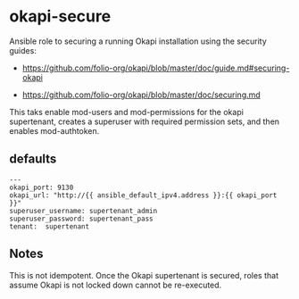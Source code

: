 # okapi-secure

Ansible role to securing a running Okapi installation using the security guides:

* https://github.com/folio-org/okapi/blob/master/doc/guide.md#securing-okapi

* https://github.com/folio-org/okapi/blob/master/doc/securing.md

This taks enable mod-users and mod-permissions for the okapi supertenant, creates a superuser with required permission sets, and then enables mod-authtoken.

## defaults
```
---
okapi_port: 9130
okapi_url: "http://{{ ansible_default_ipv4.address }}:{{ okapi_port }}"
superuser_username: supertenant_admin
superuser_password: supertenant_pass
tenant:  supertenant   
```

## Notes
This is not idempotent. Once the Okapi supertenant is secured, roles that assume Okapi is not locked down cannot be re-executed.
